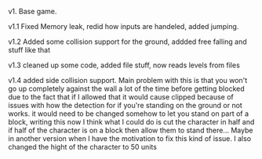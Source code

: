 v1. Base game.


v1.1 Fixed Memory leak, redid how inputs are handeled, added jumping.


v1.2 Added some collision support for the ground, addded free falling and stuff like that


v1.3 cleaned up some code, added file stuff, now reads levels from files

v1.4 added side collision support. Main problem with this is that you won't go up completely against the wall a lot of the time before getting blocked due to the fact that if I allowed that it would cause clipped because of issues with how the detection for if you're standing on the ground or not works. it would need to be changed somehow to let you stand on part of a block, writing this now I think what I could do is cut the character in half and if half of the character is on a block then allow them to stand there... Maybe in another version when I have the motivation to fix this kind of issue. I also changed the hight of the character to 50 units
